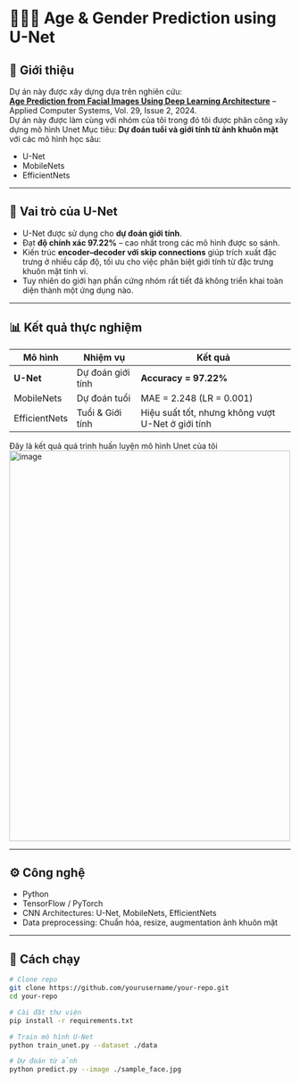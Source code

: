 # 🧑‍🤝‍🧑 Age & Gender Prediction using U-Net

## 📌 Giới thiệu
Dự án này được xây dựng dựa trên nghiên cứu:  
**[Age Prediction from Facial Images Using Deep Learning Architecture](https://doi.org/10.2478/acss-2024-0018)** – Applied Computer Systems, Vol. 29, Issue 2, 2024.  
Dự án này được làm cùng với nhóm của tôi trong đó tôi được phân công xây dựng mô hình Unet 
Mục tiêu: **Dự đoán tuổi và giới tính từ ảnh khuôn mặt** với các mô hình học sâu:
- U-Net  
- MobileNets  
- EfficientNets  

---

## 🔬 Vai trò của U-Net
- U-Net được sử dụng cho **dự đoán giới tính**.  
- Đạt **độ chính xác 97.22%** – cao nhất trong các mô hình được so sánh.  
- Kiến trúc **encoder–decoder với skip connections** giúp trích xuất đặc trưng ở nhiều cấp độ, tối ưu cho việc phân biệt giới tính từ đặc trưng khuôn mặt tinh vi.  
- Tuy nhiên do giới hạn phần cứng nhóm rất tiết đã không triển khai toàn diện thành một ứng dụng nào.
---

## 📊 Kết quả thực nghiệm

| Mô hình       | Nhiệm vụ           | Kết quả |
|---------------|--------------------|---------|
| **U-Net**     | Dự đoán giới tính  | **Accuracy = 97.22%** |
| MobileNets    | Dự đoán tuổi       | MAE = 2.248 (LR = 0.001) |
| EfficientNets | Tuổi & Giới tính   | Hiệu suất tốt, nhưng không vượt U-Net ở giới tính |

Đây là kết quả quá trình huấn luyện mô hình Unet của tôi
<img width="503" height="700" alt="image" src="https://github.com/user-attachments/assets/ca1e0b33-f2ec-4afa-964e-255417c53dce" />

---

## ⚙️ Công nghệ
- Python  
- TensorFlow / PyTorch  
- CNN Architectures: U-Net, MobileNets, EfficientNets  
- Data preprocessing: Chuẩn hóa, resize, augmentation ảnh khuôn mặt  

---

## 🚀 Cách chạy

```bash
# Clone repo
git clone https://github.com/yourusername/your-repo.git
cd your-repo

# Cài đặt thư viện
pip install -r requirements.txt

# Train mô hình U-Net
python train_unet.py --dataset ./data

# Dự đoán từ ảnh
python predict.py --image ./sample_face.jpg
